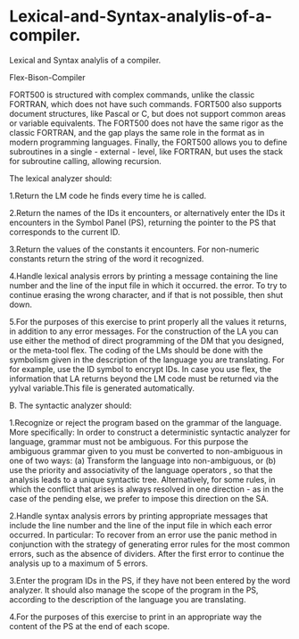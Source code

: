 # Lexical-and-Syntax-analylis-of-a-compiler.
Lexical and Syntax analylis of a  compiler.


Flex-Bison-Compiler

FORT500 is structured with complex commands, unlike the classic FORTRAN, which does not have such commands. FORT500 also supports document structures, like Pascal or C, but does not support common areas or variable equivalents. The FORT500 does not have the same rigor as the classic FORTRAN, and the gap plays the same role in the format as in modern programming languages. Finally, the FORT500 allows you to define subroutines in a single - external - level, like FORTRAN, but uses the stack for subroutine calling, allowing recursion.

The lexical analyzer should:

1.Return the LM code he finds every time he is called.

2.Return the names of the IDs it encounters, or alternatively enter the IDs it encounters in the Symbol Panel (PS), returning the pointer to the PS that corresponds to the current ID.

3.Return the values of the constants it encounters. For non-numeric constants return the string of the word it recognized.

4.Handle lexical analysis errors by printing a message containing the line number and the line of the input file in which it occurred. the error. To try to continue erasing the wrong character, and if that is not possible, then shut down.

5.For the purposes of this exercise to print properly all the values it returns, in addition to any error messages. For the construction of the LA you can use either the method of direct programming of the DM that you designed, or the meta-tool flex. The coding of the LMs should be done with the symbolism given in the description of the language you are translating. For for example, use the ID symbol to encrypt IDs. In case you use flex, the information that LA returns beyond the LM code must be returned via the yylval variable.This file is generated automatically.


B. The syntactic analyzer should:

1.Recognize or reject the program based on the grammar of the language. More specifically: In order to construct a deterministic syntactic analyzer for language, grammar must not be ambiguous. For this purpose the ambiguous grammar given to you must be converted to non-ambiguous in one of two ways: (a) Transform the language into non-ambiguous, or (b) use the priority and associativity of the language operators , so that the analysis leads to a unique syntactic tree. Alternatively, for some rules, in which the conflict that arises is always resolved in one direction - as in the case of the pending else, we prefer to impose this direction on the SA.

2.Handle syntax analysis errors by printing appropriate messages that include the line number and the line of the input file in which each error occurred. In particular: To recover from an error use the panic method in conjunction with the strategy of generating error rules for the most common errors, such as the absence of dividers. After the first error to continue the analysis up to a maximum of 5 errors.

3.Enter the program IDs in the PS, if they have not been entered by the word analyzer. It should also manage the scope of the program in the PS, according to the description of the language you are translating.

4.For the purposes of this exercise to print in an appropriate way the content of the PS at the end of each scope.
